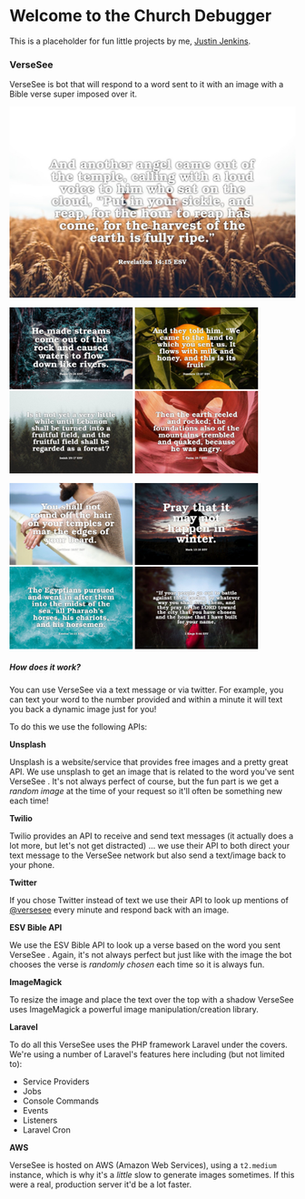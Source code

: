 # Welcome to the Church Debugger

This is a placeholder for fun little projects by me, [Justin Jenkins](<https://www.linkedin.com/in/thejustinjenkins/>).

### VerseSee

VerseSee is bot that will respond to a word sent to it with an image with a Bible verse super imposed over it.

![](https://github.com/justinjenkins/churchdebugger.com/blob/develop/app/public/examples/example.jpg?raw=true)

<img src="https://github.com/justinjenkins/churchdebugger.com/blob/develop/app/public/examples/example-3.jpg?raw=true" width="217"> <img src="https://github.com/justinjenkins/churchdebugger.com/blob/develop/app/public/examples/example-1.jpg?raw=true" width="217"> <img src="https://github.com/justinjenkins/churchdebugger.com/blob/develop/app/public/examples/example-4.jpg?raw=true" width="217"> <img src="https://github.com/justinjenkins/churchdebugger.com/blob/develop/app/public/examples/example-2.jpg?raw=true" width="217">

<img src="https://github.com/justinjenkins/churchdebugger.com/blob/develop/app/public/examples/example-7.jpg?raw=true" width="217"> <img src="https://github.com/justinjenkins/churchdebugger.com/blob/develop/app/public/examples/example-5.jpg?raw=true" width="217"> <img src="https://github.com/justinjenkins/churchdebugger.com/blob/develop/app/public/examples/example-8.jpg?raw=true" width="217"> <img src="https://github.com/justinjenkins/churchdebugger.com/blob/develop/app/public/examples/example-6.jpg?raw=true" width="217"> 

##### How does it work?

You can use VerseSee via a text message or via twitter. For example, you can text your word to the number provided and within a minute it will text you back a dynamic image just for you!

To do this we use the following APIs:

**Unsplash**

Unsplash is a website/service that provides free images and a pretty great API. We use unsplash to get an image that is related to the word you've sent VerseSee . It's not always perfect of course, but the fun part is we get a *random image* at the time of your request so it'll often be something new each time!

**Twilio**

Twilio provides an API to receive and send text messages (it actually does a lot more, but let's not get distracted) ... we use their API to both direct your text message to the VerseSee network but also send a text/image back to your phone.

**Twitter**

If you chose Twitter instead of text we use their API to look up mentions of [@versesee](https://twitter.com/versesee) every minute and respond back with an image.

**ESV Bible API**

We use the ESV Bible API to look up a verse based on the word you sent VerseSee . Again, it's not always perfect but just like with the image the bot chooses the verse is *randomly chosen* each time so it is always fun.

**ImageMagick**

To resize the image and place the text over the top with a shadow VerseSee uses ImageMagick a powerful image manipulation/creation library.

**Laravel**

To do all this VerseSee uses the PHP framework Laravel under the covers. We're using a number of Laravel's features here including (but not limited to):

- Service Providers
- Jobs
- Console Commands
- Events
- Listeners
- Laravel Cron

**AWS**

VerseSee is hosted on AWS (Amazon Web Services), using a `t2.medium` instance, which is why it's a *little* slow to generate images sometimes. If this were a real, production server it'd be a lot faster.